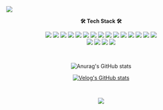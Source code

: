 <img src="https://capsule-render.vercel.app/api?type=slice&color=auto&timeAuto=auto&height=300&section=header&text=Juok%20Lee&animation=fadeIn&fontSize=100&rotate=20" />

</br>

**<p align="center">🛠 Tech Stack 🛠</p>**

<p align="center">
<img src="https://img.shields.io/badge/HTML5-E34F26?style=flat-square&logo=HTML5&logoColor=white"/> 
<img src="https://img.shields.io/badge/CSS3-1572B6?style=flat-square&logo=CSS3&logoColor=white"/> 
<img src="https://img.shields.io/badge/JavaScript-F7DF1E?style=flat-square&logo=JavaScript&logoColor=black"/> 
<img  src="https://img.shields.io/badge/jQuery-0769AD?style=flat-square&logo=jQuery&logoColor=white"/> 
<img src="https://img.shields.io/badge/JSON-000000?style=flat-square&logo=JSON&logoColor=white"/>
<img src="https://img.shields.io/badge/Bootstrap-7952B3?style=flat-square&logo=Bootstrap&logoColor=white"/>
<img src="https://img.shields.io/badge/Axios-5A29E4?style=flat-square&logo=Axios&logoColor=white"/>
<img src="https://img.shields.io/badge/Node.js-339933?style=flat-square&logo=Node.js&logoColor=white"/> 
<img src="https://img.shields.io/badge/Express-000000?style=flat-square&logo=Express&logoColor=white"/>
<img src="https://img.shields.io/badge/Sequelize-52B0E7?style=flat-square&logo=Sequelize&logoColor=white"/>
<img src="https://img.shields.io/badge/MySQL-4479A1?style=flat-square&logo=MySQL&logoColor=white"/>
<img src="https://img.shields.io/badge/Python-3776AB?style=flat-square&logo=Python&logoColor=white"/>
<img src="https://img.shields.io/badge/Spring-6DB33F?style=flat-square&logo=Spring&logoColor=white"/> 
<img src="https://img.shields.io/badge/NCP-03C75A?style=flat-square&logo=Naver&logoColor=white"/> 
<img src="https://img.shields.io/badge/AWS-232F3E?style=flat-square&logo=Amazon AWS&logoColor=white"/> 
</br>
<img src="https://img.shields.io/badge/React-61DAFB?style=flat-square&logo=React&logoColor=black"/> 
<img src="https://img.shields.io/badge/Redux-764ABC?style=flat-square&logo=Redux&logoColor=white"/>
<img src="https://img.shields.io/badge/Oracle-F80000?style=flat-square&logo=Oracle&logoColor=white"/>
<img src="https://img.shields.io/badge/MongoDB-47A248?style=flat-square&logo=MongoDB&logoColor=white"/> 
</p>

</br>


<div align="center">

  ![Anurag's GitHub stats](https://github-readme-stats.vercel.app/api?username=juoklee&show_icons=true&theme=vue)
  
  [![Velog's GitHub stats](https://velog-readme-stats.vercel.app/api?name=jubby)](https://velog.io/@jubby/MySQL로-구현한-회원관리CRUD를-sequelize로-바꿔보기)

</div>

</br>

<p align="center"><a href="https://hits.seeyoufarm.com"><img src="https://hits.seeyoufarm.com/api/count/incr/badge.svg?url=https%3A%2F%2Fgithub.com%2Fjuoklee&count_bg=%2379C83D&title_bg=%23555555&icon=&icon_color=%23E7E7E7&title=hits&edge_flat=false"/></a></p>
